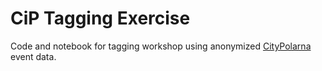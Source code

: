# CiP Tagging Exercise

Code and notebook for tagging workshop using anonymized 
[CityPolarna](www.citypolarna.se) event data.